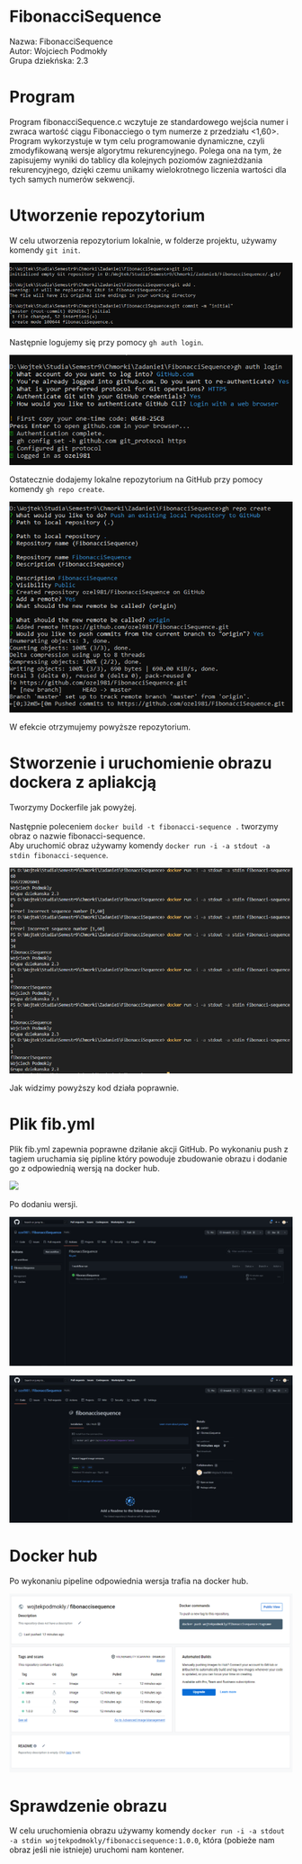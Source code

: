 # FibonacciSequence
Nazwa: FibonacciSequence<br>
Autor: Wojciech Podmokły<br>
Grupa dziekńska: 2.3<br>

# Program

Program fibonacciSequence.c wczytuje ze standardowego wejścia numer i zwraca wartość ciągu Fibonacciego o tym numerze z przedziału <1,60>.<br>
Program wykorzystuje w tym celu programowanie dynamiczne, czyli zmodyfikowaną wersje algorytmu rekurencyjnego. Polega ona na tym, że zapisujemy wyniki do tablicy dla kolejnych poziomów zagnieżdżania rekurencyjnego, dzięki czemu unikamy wielokrotnego liczenia wartości dla tych samych numerów sekwencji.<br>

# Utworzenie repozytorium

W celu utworzenia repozytorium lokalnie, w folderze projektu, używamy komendy `git init`.<br>

![](local_rep.png)

Następnie logujemy się przy pomocy `gh auth login`.<br>

![](auth.png)

Ostatecznie dodajemy lokalne repozytorium na GitHub przy pomocy komendy `gh repo create`.<br>

![](repocreate.png)

W efekcie otrzymujemy powyższe repozytorium.<br>

# Stworzenie i uruchomienie obrazu dockera z apliakcją

Tworzymy Dockerfile jak powyżej.<br><br>
Następnie poleceniem `docker build -t fibonacci-sequence .` tworzymy obraz o nazwie fibonacci-sequence.<br>
Aby uruchomić obraz używamy komendy `docker run -i -a stdout -a stdin fibonacci-sequence`. 

![](test.png)

Jak widzimy powyższy kod działa poprawnie.

# Plik fib.yml

Plik fib.yml zapewnia poprawne dziłanie akcji GitHub. Po wykonaniu push z tagiem uruchamia się pipline który powoduje zbudowanie obrazu i dodanie go z odpowiednią wersją na docker hub. <br>

![](addvarsion.png)

Po dodaniu wersji. <br>

![](actions.png)

![](packages.png)

# Docker hub

Po wykonaniu pipeline odpowiednia wersja trafia na docker hub. <br>

![](dockerhub.png)

# Sprawdzenie obrazu

W celu uruchomienia obrazu używamy komendy `docker run -i -a stdout -a stdin wojtekpodmokly/fibonaccisequence:1.0.0`, która (pobieże nam obraz jeśli nie istnieje) uruchomi nam kontener.




